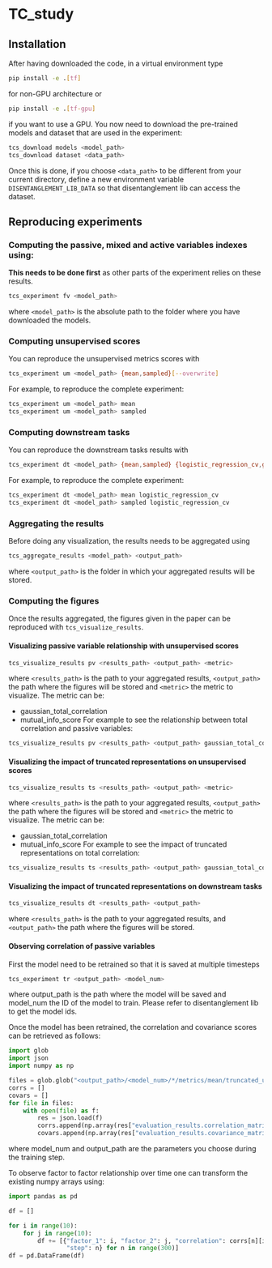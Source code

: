 # TC_study

## Installation
After having downloaded the code, in a virtual environment type
```bash
pip install -e .[tf]
``` 
for non-GPU architecture or
```bash
pip install -e .[tf-gpu]
``` 
if you want to use a GPU.
You now need to download the pre-trained models and dataset that are used in the experiment:
```bash
tcs_download models <model_path>
tcs_download dataset <data_path>
```
Once this is done, if you choose `<data_path>` to be different from your current directory,
define a new environment variable `DISENTANGLEMENT_LIB_DATA` so that disentanglement lib can access
the dataset.

## Reproducing experiments

### Computing the passive, mixed and active variables indexes using:
**This needs to be done first** as other parts of the experiment relies on these results.
```bash
tcs_experiment fv <model_path>
```
where `<model_path>` is the absolute path to the folder where you have downloaded the models.

### Computing unsupervised scores
You can reproduce the unsupervised metrics scores with
```bash
tcs_experiment um <model_path> {mean,sampled}[--overwrite]
```
For example, to reproduce the complete experiment:
```bash
tcs_experiment um <model_path> mean
tcs_experiment um <model_path> sampled
```

### Computing downstream tasks
You can reproduce the downstream tasks results with
```bash
tcs_experiment dt <model_path> {mean,sampled} {logistic_regression_cv,gradient_boosting_classifier} [--overwrite]
```
For example, to reproduce the complete experiment:
```bash
tcs_experiment dt <model_path> mean logistic_regression_cv
tcs_experiment dt <model_path> sampled logistic_regression_cv
```

### Aggregating the results
Before doing any visualization, the results needs to be aggregated using
```bash
tcs_aggregate_results <model_path> <output_path>
```
where `<output_path>` is the folder in which your aggregated results will be stored.

### Computing the figures
Once the results aggregated, the figures given in the paper can be reproduced with
`tcs_visualize_results`.

#### Visualizing passive variable relationship with unsupervised scores
```bash
tcs_visualize_results pv <results_path> <output_path> <metric> 
```
where `<results_path>` is the path to your aggregated results, `<output_path>` the path where the
figures will be stored and `<metric>` the metric to visualize. The metric can
be:
- gaussian_total_correlation
- mutual_info_score
For example to see the relationship between total correlation and passive variables:
```bash
tcs_visualize_results pv <results_path> <output_path> gaussian_total_correlation
```  

#### Visualizing the impact of truncated representations on unsupervised scores
```bash
tcs_visualize_results ts <results_path> <output_path> <metric> 
```
where `<results_path>` is the path to your aggregated results, `<output_path>` the path where the
figures will be stored and `<metric>` the metric to visualize. The metric can
be:
- gaussian_total_correlation
- mutual_info_score
For example to see the impact of truncated representations on total correlation:
```bash
tcs_visualize_results ts <results_path> <output_path> gaussian_total_correlation
```

#### Visualizing the impact of truncated representations on downstream tasks
```bash
tcs_visualize_results dt <results_path> <output_path>
```
where `<results_path>` is the path to your aggregated results, and `<output_path>` the path where the
figures will be stored.

#### Observing correlation of passive variables

First the model need to be retrained so that it is saved at multiple timesteps

```bash
tcs_experiment tr <output_path> <model_num>
```
where output_path is the path where the model will be saved and model_num the ID of the model
to train. Please refer to disentanglement lib to get the model ids.

Once the model has been retrained, the correlation and covariance scores can be retrieved
as follows:

```Python
import glob
import json
import numpy as np

files = glob.glob("<output_path>/<model_num>/*/metrics/mean/truncated_unsupervised/results/aggregate/evaluation.json")
corrs = []
covars = []
for file in files:
    with open(file) as f:
        res = json.load(f)
        corrs.append(np.array(res["evaluation_results.correlation_matrix"]))
        covars.append(np.array(res["evaluation_results.covariance_matrix"]))
```
where model_num and output_path are the parameters you choose during the training step.

To observe factor to factor relationship over time one can transform the existing numpy arrays using:
```Python
import pandas as pd

df = []

for i in range(10):
    for j in range(10):
        df += [{"factor_1": i, "factor_2": j, "correlation": corrs[n][i, j], "covariance":covars[n][i, j], 
                "step": n} for n in range(300)]
df = pd.DataFrame(df)
```